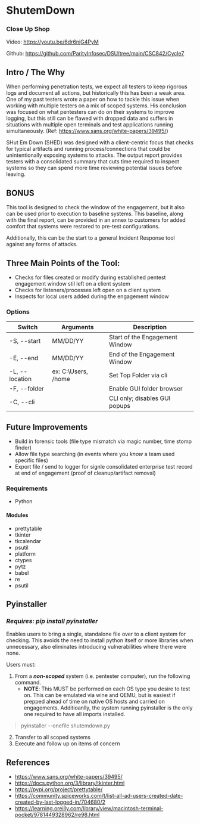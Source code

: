 # ShutemDown
### Close Up Shop

Video: https://youtu.be/6dr6njG4PyM

Github: https://github.com/ParityInfosec/DSU/tree/main/CSC842/Cycle7

## Intro / The Why
When performing penetration tests, we expect all testers to keep rigorous logs and document all actions, but historically this has been a weak area. One of my past testers wrote a paper on how to tackle this issue when working with multiple testers on a mix of scoped systems.  His conclusion was focused on what pentesters can do on their systems to improve logging, but this still can be flawed with dropped data and suffers in situations with multiple open terminals and test applications running simultaneously. 
(Ref: https://www.sans.org/white-papers/39495/)

SHut Em Down (SHED) was designed with a client-centric focus that checks for typical artifacts and running process/connections that could be unintentionally exposing systems to attacks. The output report provides testers with a consolidated summary that cuts time required to inspect systems so they can spend more time reviewing potential issues before leaving.

## BONUS
This tool is designed to check the window of the engagement, but it also can be used prior to execution to baseline systems. This baseline, along with the final report, can be provided in an annex to customers for added comfort that systems were restored to pre-test configurations.

Additionally, this can be the start to a general Incident Response tool against any forms of attacks.

## Three Main Points of the Tool:
- Checks for files created or modify during established pentest engagement window stil left on a client system
- Checks for listeners/processes left open on a client system
- Inspects for local users added during the engagement window


### Options
| Switch | Arguments |  Description |
| ------- | ------ | ----------- |
|  \-S, --start  | MM/DD/YY | Start of the Engagement Window |
|  \-E, --end  | MM/DD/YY | End of the Engagement Window |
|  \-L, --location | ex: C:\Users, /home | Set Top Folder via cli | 
|  \-F, --folder |  | Enable GUI folder browser |
|  \-C, --cli |  | CLI only; disables GUI popups |

## Future Improvements
- Build in forensic tools (file type mismatch via magic number, time stomp finder)
- Allow file type searching (in events where you *know* a team used specific files)
- Export file / send to logger for signle consolidated enterprise test record at end of engagement (proof of cleanup/artifact removal)


### Requirements
- Python
#### Modules
- prettytable
- tkinter
- tkcalendar
- psutil
- platform
- ctypes
- pytz
- babel
- re
- psutil

## Pyinstaller
### *Requires: pip install pyinstaller*

Enables users to bring a single, standalone file over to a client system for checking. This avoids the need to install python itself or more libraries when unnecessary, also eliminates introducing vulnerabilities where there were none.

Users must:
1. From a __*non-scoped*__ system (i.e. pentester computer), run the following command.
   - **NOTE**: This MUST be performed on each OS type you desire to test on. This can be emulated via wine and QEMU, but is easiest if prepped ahead of time on native OS hosts and carried on engagements. Additioanlly, the system running pyinstaller is the only one required to have all imports installed.

> pyinstaller --onefile shutemdown.py

2. Transfer to all scoped systems
3. Execute and follow up on items of concern

## References
- https://www.sans.org/white-papers/39495/
- https://docs.python.org/3/library/tkinter.html
- https://pypi.org/project/prettytable/
- https://community.spiceworks.com/t/list-all-ad-users-created-date-created-by-last-logged-in/704680/2
- https://learning.oreilly.com/library/view/macintosh-terminal-pocket/9781449328962/re98.html
